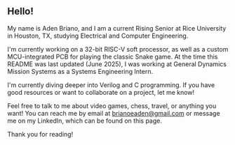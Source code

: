 ## Hello!

My name is Aden Briano, and I am a current Rising Senior at Rice University in Houston, TX, studying Electrical and Computer Engineering. 

I'm currently working on a 32-bit RISC-V soft processor, as well as a custom MCU-integrated PCB for playing the classic Snake game. At the time this README was last updated (June 2025), I was working at General Dynamics Mission Systems as a Systems Engineering Intern.

I'm currently diving deeper into Verilog and C programming. If you have good resources or want to collaborate on a project, let me know!

Feel free to talk to me about video games, chess, travel, or anything you want! You can reach me by email at brianoeaden@gmail.com or message me on my LinkedIn, which can be found on this page. 

Thank you for reading!

<!--
**BrianoAden/BrianoAden** is a ✨ _special_ ✨ repository because its `README.md` (this file) appears on your GitHub profile.



Here are some ideas to get you started:

- 🔭 I’m currently working on ...
- 🌱 I’m currently learning ...
- 👯 I’m looking to collaborate on ...
- 🤔 I’m looking for help with ...
- 💬 Ask me about ...
- 📫 How to reach me: ...
- 😄 Pronouns: ...
- ⚡ Fun fact: ...
-->
